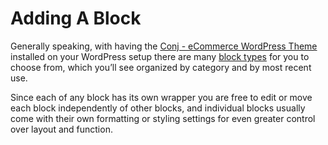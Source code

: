 # Adding A Block

Generally speaking, with having the [Conj - eCommerce WordPress Theme](https://themeforest.net/item/conj-ecommerce-wordpress-theme/21935639?ref=mypreview) installed on your WordPress setup there are many [block types](https://mypreview.github.io/Conj/#/?id=gutenberg-blocks) for you to choose from, which you’ll see organized by category and by most recent use. 

Since each of any block has its own wrapper you are free to edit or move each block independently of other blocks, and individual blocks usually come with their own formatting or styling settings for even greater control over layout and function.
